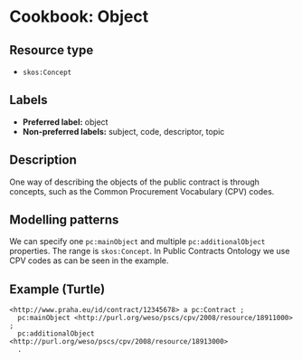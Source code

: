 # Cookbook: Object #

## Resource type ##

  * `skos:Concept`

## Labels ##

  * **Preferred label:** object
  * **Non-preferred labels:** subject, code, descriptor, topic

## Description ##

One way of describing the objects of the public contract is through concepts, such as the Common Procurement Vocabulary (CPV) codes.

## Modelling patterns ##

We can specify one `pc:mainObject` and multiple `pc:additionalObject` properties. The range is
`skos:Concept`. In Public Contracts Ontology we use CPV codes as can be seen in the example.

## Example (Turtle) ##

```
<http://www.praha.eu/id/contract/12345678> a pc:Contract ;
  pc:mainObject <http://purl.org/weso/pscs/cpv/2008/resource/18911000> ;
  pc:additionalObject <http://purl.org/weso/pscs/cpv/2008/resource/18913000>
  .
```